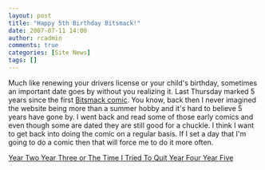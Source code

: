 ```yaml
---
layout: post
title: "Happy 5th Birthday Bitsmack!"
date: 2007-07-11 14:00
author: rcadmin
comments: true
categories: [Site News]
tags: []
---
```

Much like renewing your drivers license or your child's birthday, sometimes an important date goes by without you realizing it. Last Thursday marked 5 years since the first <a title="Bitsmack comic" href="http://bitsmack.com/wp/2002/07/05/the-bt-smackers-comic-is-online/">Bitsmack comic</a>. You know, back then I never imagined the website being more than a summer hobby and it's hard to believe 5 years have gone by. I went back and read some of those early comics and even though some are dated they are still good for a chuckle. I think I want to get back into doing the comic on a regular basis. If I set a day that I'm going to do a comic then that will force me to do it more often.

<a href="http://bitsmack.com/wp/2003/07/07/bitsmack-year-two/">Year Two
</a><a href="http://bitsmack.com/wp/2004/07/10/talk-to-you-later/">Year Three or The Time I Tried To Quit</a><a href="http://bitsmack.com/wp/2003/07/07/bitsmack-year-two/">
</a><a href="http://bitsmack.com/wp/2005/07/05/bitsmack-year-four/">Year Four
</a><a href="http://bitsmack.com/wp/2006/07/05/bitsmack-is-4-years-old-and-just-as-mature/">Year Five</a><a href="http://bitsmack.com/wp/2006/07/05/bitsmack-is-4-years-old-and-just-as-mature/">
</a>

